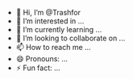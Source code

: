 - 👋 Hi, I’m @Trashfor
- 👀 I’m interested in ...
- 🌱 I’m currently learning ...
- 💞️ I’m looking to collaborate on ...
- 📫 How to reach me ...
- 😄 Pronouns: ...
- ⚡ Fun fact: ...

<!---
Trashfor/Trashfor is a ✨ special ✨ repository because its `README.md` (this file) appears on your GitHub profile.
You can click the Preview link to take a look at your changes.
--->

